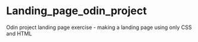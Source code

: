 # Landing_page_odin_project
Odin project landing page exercise - making a landing page using only CSS and HTML
